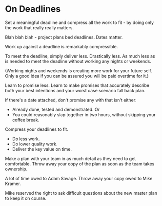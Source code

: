 # On Deadlines

Set a meaningful deadline and compress all the work to fit - by doing only the work that really really matters.

Blah blah blah - project plans bed deadlines. Dates matter.

Work up against a deadline is remarkably compressible.

To meet the deadline, simply deliver less. Drastically less. As much less as is needed to meet the deadline without working any nights or weekends.

(Working nights and weekends is creating more work for your future self. Only a good idea if you can be assured you will be paid overtime for it.)

Learn to promise less.
Learn to make promises that accurately describe both your best intentions and your worst case scenario fall back plan.

If there's a date attached, don't promise any with that isn't either:

+ Already done, tested and demonstrated. Or
+ You could reasonably slap together in two hours, without skipping your coffee break.

Compress your deadlines to fit.

+ Do less work.
+ Do lower quality work.
+ Deliver the key value on time.

Make a plan with your team in as much detail as they need to get comfortable. Throw away your copy of the plan as soon as the team takes ownership.

A lot of time owed to Adam Savage.  Throw away your copy owed to Mike Kramer.

Mike reserved the right to ask difficult questions about the new master plan to keep it on course.


